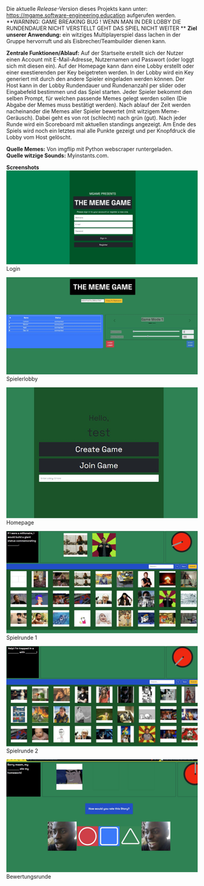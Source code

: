 Die aktuelle _Release_-Version dieses Projekts kann unter: https://mgame.software-engineering.education aufgerufen werden.
**WARNING: GAME BREAKING BUG ! WENN MAN IN DER LOBBY DIE RUNDENDAUER NICHT VERSTELLT GEHT DAS SPIEL NICHT WEITER **
**Ziel unserer Anwendung:** ein witziges Multiplayerspiel dass lachen in der Gruppe hervorruft und als Eisbrecher/Teambuilder dienen kann.

**Zentrale Funktionen/Ablauf:** Auf der Startseite erstellt sich der Nutzer einen Account mit E-Mail-Adresse, Nutzernamen und Passwort (oder loggt sich mit diesen ein). Auf der Homepage kann dann eine Lobby erstellt oder einer exestierenden per Key beigetreten werden. In der Lobby wird ein Key generiert mit durch den andere Spieler eingeladen werden können. Der Host kann in der Lobby Rundendauer und Rundenanzahl per slider oder Eingabefeld bestimmen und das Spiel starten. Jeder Spieler bekommt den selben Prompt, für welchen passende Memes gelegt werden sollen (Die Abgabe der Memes muss bestätigt werden). Nach ablauf der Zeit werden nacheinander die Memes aller Spieler bewertet (mit witzigem Meme-Geräusch). Dabei geht es von rot (schlecht) nach grün (gut). Nach jeder Runde wird ein Scoreboard mit aktuellen standings angezeigt. Am Ende des Spiels wird noch ein letztes mal alle Punkte gezeigt und per Knopfdruck die Lobby vom Host gelöscht.

**Quelle Memes:** Von imgflip mit Python webscraper runtergeladen. <br/> **Quelle witzige Sounds:** Myinstants.com.

**Screenshots**
![alt text](https://github.com/MME-Aufgaben-im-Winter-2021/projects-mgame-mme-2021-22/blob/dev/login_page.png)
Login

![alt text](https://github.com/MME-Aufgaben-im-Winter-2021/projects-mgame-mme-2021-22/blob/dev/Mgame%20Game%20Lobby.jpg?raw=true)
Spielerlobby

![alt text](https://github.com/MME-Aufgaben-im-Winter-2021/projects-mgame-mme-2021-22/blob/dev/Mgame%20Lobby%20.jpg)
<br/>Homepage

![alt text](https://github.com/MME-Aufgaben-im-Winter-2021/projects-mgame-mme-2021-22/blob/dev/Mgame%20Mgame%20mit%20eingesetzten%20Memes.jpg)
Spielrunde 1

![alt text](https://github.com/MME-Aufgaben-im-Winter-2021/projects-mgame-mme-2021-22/blob/dev/Mgame%20Spiel.jpg)
Spielrunde 2

![alt text](https://github.com/MME-Aufgaben-im-Winter-2021/projects-mgame-mme-2021-22/blob/dev/Mgame%20Rating.jpg)
Bewertungsrunde
